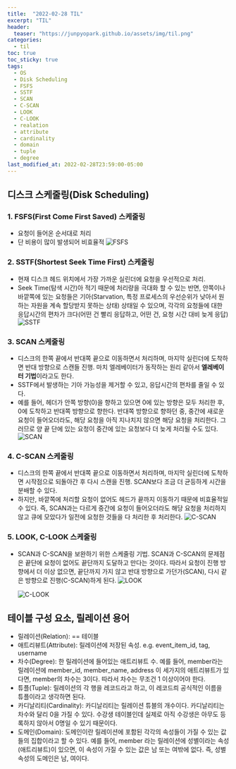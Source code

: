 ```yaml
---
title:  "2022-02-28 TIL"
excerpt: "TIL"
header:
  teaser: "https://junpyopark.github.io/assets/img/til.png"
categories:
  - til
toc: true
toc_sticky: true
tags:
  - OS
  - Disk Scheduling
  - FSFS
  - SSTF
  - SCAN
  - C-SCAN
  - LOOK
  - C-LOOK
  - realation
  - attribute
  - cardinality
  - domain
  - tuple
  - degree
last_modified_at: 2022-02-28T23:59:00-05:00
---
```



## 디스크 스케줄링(Disk Scheduling)
### 1. FSFS(First Come First Saved) 스케줄링
  * 요청이 들어온 순서대로 처리
  * 단 비용이 많이 발생되어 비효율적
    ![FSFS](https://t1.daumcdn.net/cfile/tistory/99AB873C5BDF03AF03)
### 2. SSTF(Shortest Seek Time First) 스케줄링
  * 현재 디스크 헤드 위치에서 가장 가까운 실린더에 요청을 우선적으로 처리.
  * Seek Time(탐색 시간)아 적기 때문에 처리량을 극대화 할 수 있는 반면, 안쪽이나 바깥쪽에 있는 요청들은 기아(Starvation, 특정 프로세스의 우선순위가 낮아서 원하는 자원을 계속 할당받지 못하는 상태) 상태일 수 있으며, 각각의 요청들에 대한 응답시간의 편차가 크다(어떤 건 빨리 응답하고, 어떤 건, 요청 시간 대비 늦게 응답)
    ![SSTF](https://t1.daumcdn.net/cfile/tistory/99F8B13C5BDF03AF0B)
### 3. SCAN 스케줄링
  * 디스크의 한쪽 끝에서 반대쪽 끝으로 이동하면서 처리하며, 마지막 실린더에 도착하면 반대 방향으로 스캔들 진행. 마치 엘레베이터가 동작하는 원리 같아서 **엘레베이터 기법**이라고도 한다.
  * SSTF에서 발생하는 기아 가능성을 제거할 수 있고, 응답시간의 편차를 줄일 수 있다.
  * 예를 들어, 헤더가 안쪽 방향(0)을 향하고 있으면 0에 있는 방향은 모두 처리한 후, 0에 도착하고 반대쪽 방향으로 향한다. 반대쪽 방향으로 향하던 중, 중간에 새로운 요청이 들어오더라도, 해당 요청을 아직 지나치지 않으면 해당 요청을 처리한다. 그러므로 양 끝 단에 있는 요청이 중간에 있는 요청보다 더 늦게 처리될 수도 있다.
    ![SCAN](https://t1.daumcdn.net/cfile/tistory/997ABB3C5BDF03B026)
### 4. C-SCAN 스케줄링
  * 디스크의 한쪽 끝에서 반대쪽 끝으로 이동하면서 처리하며, 마지막 실린더에 도착하면 시작점으로 되돌아간 후 다시 스캔을 진행. SCAN보다 조금 더 균등하게 시간을 분배할 수 있다.
  * 하지만, 바깥쪽에 처리할 요청이 없어도 헤드가 끝까지 이동하기 때문에 비효율적일 수 있다. 즉, SCAN과는 다르게 중간에 요청이 들어오더라도 해당 요청을 처리하지 않고 큐에 모았다가 일전에 요청한 것들을 다 처리한 후 처리한다.
    ![C-SCAN](https://t1.daumcdn.net/cfile/tistory/99C6553C5BDF03AF30)
### 5. LOOK, C-LOOK 스케줄링
  * SCAN과 C-SCAN을 보완하기 위한 스케줄링 기법. SCAN과 C-SCAN의 문제점은 끝단에 요청이 없어도 끝단까지 도달하고 만다는 것이다. 따라서 요청이 진행 방향에서 더 이상 없으면, 끝단까지 가지 않고 반대 방향으로 가던가(SCAN), 다시 같은 방향으로 진행(C-SCAN)하게 된다.
    ![LOOK](https://t1.daumcdn.net/cfile/tistory/993BC6455BDF09B605)

    ![C-LOOK](https://t1.daumcdn.net/cfile/tistory/9992D4455BDF09B60D)

## 테이블 구성 요소, 릴레이션 용어
  * 릴레이션(Relation): == 테이블
  * 애트리뷰트(Attribute): 릴레이션에 저장된 속성. e.g. event_item_id, tag, username
  * 차수(Degree): 한 릴레이션에 들어있는 애트리뷰트 수. 예를 들어, member라는 릴레이션에 member_id, member_name, address 이 세가지의 애트리뷰트가 있다면, member의 차수는 3이다. 따라서 차수는 무조건 1 이상이어야 한다.
  * 튜플(Tuple): 릴레이션의 각 행을 레코드라고 하고, 이 레코드릐 공식적인 이름을 튜플이라고 생각하면 된다.
  * 카디날리티(Cardinality): 카디날리티는 릴레이션 튜블의 개수이다. 카디날리티는 차수와 달리 0을 가질 수 있다. 수강생 테이블인데 실제로 아직 수강생은 아무도 등록하지 않아서 0명일 수 있기 때문이다.
  * 도메인(Domain): 도메인이란 릴레이션에 포함된 각각의 속성들이 가질 수 있는 값들의 집합이라고 할 수 있다. 예를 들어, member 라는 릴레이션에 성별이라는 속성(애트리뷰트)이 있으면, 이 속성이 가질 수 있는 값은 남 또는 여밖에 없다. 즉, 성별 속성의 도메인은 남, 여이다.